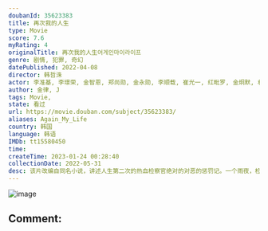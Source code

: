 ```yaml
---
doubanId: 35623383
title: 再次我的人生
type: Movie
score: 7.6
myRating: 4
originalTitle: 再次我的人生어게인마이라이프
genre: 剧情, 犯罪, 奇幻
datePublished: 2022-04-08
director: 韩哲洙
actor: 李准基, 李璟荣, 金智恩, 郑尚勋, 金永勋, 李顺载, 崔光一, 红毗罗, 金炯默, 朴哲民, 金姬贞, 车珠英, 玄宇成, 刘东根, 金希珍, 金栽经, 李宰宇, 玄奉植, 韩丹熙, 周诗曦, 金镇宇, 智燦, 周宇, 李京民, 金哲基, 罗仁圭, 全国焕, 朴娜恩, 赵成元, 金永洲, 全承彬
author: 金律, J
tags: Movie, 
state: 看过
url: https://movie.douban.com/subject/35623383/
aliases: Again_My_Life
country: 韩国
language: 韩语
IMDb: tt15580450
time: 
createTime: 2023-01-24 00:28:40
collectionDate: 2022-05-31
desc: 该片改编自同名小说，讲述人生第二次的热血检察官绝对的对恶的惩罚记。一个雨夜，检察官金奚宇在与罪犯最后的对决中落败。跌入江水本该死去的他却被上天给予了重生一次的契机。再次醒来的他发现自己回到了高中时代...
---
```


![image](p2870304335.jpg)

Comment: 
---

